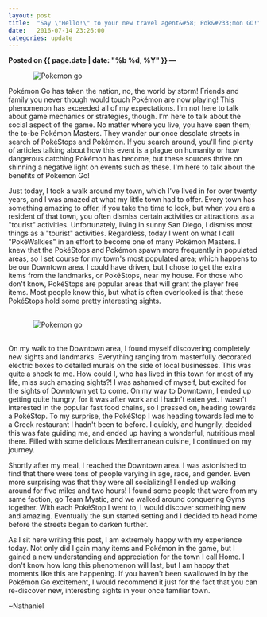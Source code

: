 ```yaml
---
layout: post
title:  "Say \"Hello!\" to your new travel agent&#58; Pok&#233;mon GO!"
date:   2016-07-14 23:26:00
categories: update
---
```

**Posted on {{ page.date | date: "%b %d, %Y" }} &mdash;**

<div style="padding-right: inherit; padding-left: inherit;">
  <img src="{{ site.url }}/_images/Pokemon-go.jpg" alt="Pokemon go"/>
</div>

<p>
Pok&#233;mon Go has taken the nation, no, the world by storm! Friends and family you
never though would touch Pok&#233;mon are now playing! This phenomenon has exceeded
all of my expectations. I'm not here to talk about game mechanics or strategies,
though. I'm here to talk about the social aspect of the game. No matter where
you live, you have seen them; the to-be Pok&#233;mon Masters. They wander our once
desolate streets in search of Pok&#233;Stops and Pok&#233;mon. If you search around, you'll
find plenty of articles talking about how this event is a plague on humanity or
how dangerous catching Pok&#233;mon has become, but these sources thrive on shinning
a negative light on events such as these. I'm here to talk about the benefits of
Pok&#233;mon Go!
</p>

<p>
Just today, I took a walk around my town, which I've lived in for over twenty
years, and I was amazed at what my little town had to offer. Every town has something
amazing to offer, if you take the time to look, but when you are a resident of that town, you often dismiss
certain activities or attractions as a "tourist" activities. Unfortunately, living in
sunny San Diego, I dismiss most things as a "tourist" activities. Regardless, today I
went on what I call "Pok&#233;Walkies" in an effort to become one of many Pok&#233;mon
Masters. I knew that the Pok&#233;Stops and Pok&#233;mon spawn more frequently in populated
areas, so I set course for my town's most populated area; which happens to be our
Downtown area. I could have driven, but I chose to get the extra items from the
landmarks, or Pok&#233;Stops, near my house. For those who don't know, Pok&#233;Stops are popular areas
that will grant the player free items. Most people know this, but what is often
overlooked is that these Pok&#233;Stops hold some pretty interesting sights.
</p>
<br/>
<div style="padding-right: inherit; padding-left: inherit;">
  <img src="{{ site.url }}/_images/Pokemon-go-2.png" alt="Pokemon go"/>
</div>
<br/>
<p>
On my walk to the Downtown area, I found myself discovering completely new sights and
landmarks. Everything ranging from masterfully decorated electric boxes to detailed murals on the side
of local businesses. This was quite a shock to me. How could I, who has lived in this
town for most of my life, miss such amazing sights?! I was ashamed of myself, but
excited for the sights of Downtown yet to come. On my way to Downtown, I ended up
getting quite hungry, for it was after work and I hadn't eaten yet. I wasn't
interested in the popular fast food chains, so I pressed on, heading towards a
Pok&#233;Stop. To my surprise, the Pok&#233;Stop I was heading towards led me to a Greek
restaurant I hadn't been to before. I quickly, and hungrily, decided this was
fate guiding me, and ended up having a wonderful, nutritious meal there. Filled with
some delicious Mediterranean cuisine, I continued on my journey.
</p>

<p>
Shortly after my meal, I reached the Downtown area. I was astonished to find that
there were tons of people varying in age, race, and gender. Even more surprising
was that they were all socializing! I ended up walking around for five miles and
two hours! I found some people that were from my same faction, go Team Mystic, and
we walked around conquering Gyms together. With each Pok&#233;Stop I went to, I would
discover something new and amazing. Eventually the sun started setting and I decided
to head home before the streets began to darken further.
</p>

<p>
As I sit here writing this post, I am extremely happy with my experience today.
Not only did I gain many items and Pok&#233;mon in the game, but I gained a new understanding
and appreciation for the town I call Home. I don't know how long this phenomenon
 will last, but I am happy that moments like this are happening. If you haven't
been swallowed in by the Pok&#233;mon Go excitement, I would recommend it just for the fact
that you can re-discover new, interesting sights in your once familiar town.
</p>

<p>
~Nathaniel
</p>
